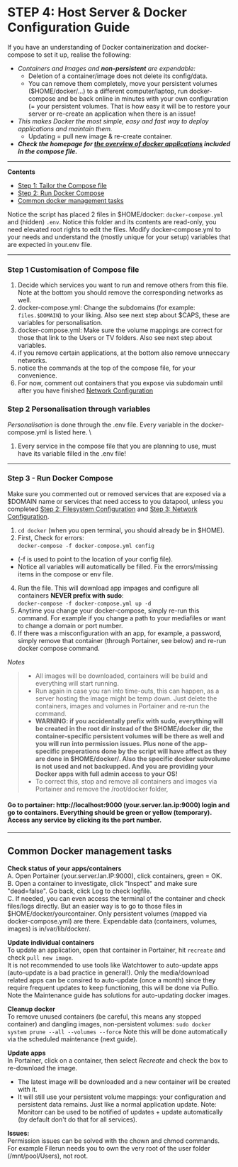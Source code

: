 # STEP 4: Host Server & Docker Configuration Guide

If you have an understanding of Docker containerization and docker-compose to set it up, realise the following:
- _Containers and Images and **non-persistent** are expendable:_
  - Deletion of a container/image does not delete its config/data.
  - You can remove them completely, move your persistent volumes ($HOME/docker/...) to a different computer/laptop, run docker-compose and be back online in minutes with your own configuration (= your persistent volumes. That is how easy it will be to restore your server or re-create an application when there is an issue!
- _This makes Docker the most simple, easy and fast way to deploy applications and maintain them._
  - Updating = pull new image & re-create container. 
- _**Check the homepage for [the overview of docker applications](https://github.com/zilexa/Homeserver/blob/master/README.md#overview-of-applications-and-services) included in the compose file.**_

***

**Contents**
- [Step 1: Tailor the Compose file](https://github.com/zilexa/Homeserver/tree/master/docker#step-2---prepare-verify-and-repeat-your-compose-file-and-repeat)
- [Step 2: Run Docker Compose](https://github.com/zilexa/Homeserver/tree/master/docker#step-3----run-docker-compose)
- [Common docker management tasks](https://github.com/zilexa/Homeserver/blob/master/docker/README.md#common-docker-management-tasks)

Notice the script has placed 2 files in $HOME/docker: `docker-compose.yml` and (hidden) `.env`. 
Notice this folder and its contents are read-only, you need elevated root rights to edit the files. 
Modify docker-compose.yml to your needs and understand the (mostly unique for your setup) variables that are expected in your.env file.   

***

### Step 1 Customisation of Compose file
1. Decide which services you want to run and remove others from this file. Note at the bottom you should remove the corresponding networks as well. 
2. docker-compose.yml: Change the subdomains (for example: `files.$DOMAIN`) to your liking. Also see next step about $CAPS, these are variables for personalisation.
3. docker-compose.yml: Make sure the volume mappings are correct for those that link to the Users or TV folders. Also see next step about variables. 
4. if you remove certain applications, at the bottom also remove unneccary networks.
5. notice the commands at the top of the compose file, for your convenience. 
6. For now, comment out containers that you expose via subdomain until after you have finished [Network Configuration](https://github.com/zilexa/Homeserver/blob/master/network-configuration.md)

### Step 2 Personalisation through variables
_Personalisation_ is done through the .env file. Every variable in the docker-compose.yml is listed here. \
1. Every service in the compose file that you are planning to use, must have its variable filled in the .env file!


***

### Step 3 -  Run Docker Compose
Make sure you commented out or removed services that are exposed via a $DOMAIN name or services that need access to you datapool, unless you completed [Step 2: Filesystem Configuration]() and [Step 3: Network Configuration](https://github.com/zilexa/Homeserver/blob/master/network-configuration.md). 

1. `cd docker` (when you open terminal, you should already be in $HOME).
2. First, Check for errors:  \
```docker-compose -f docker-compose.yml config```
  - (-f is used to point to the location of your config file). 
  - Notice all variables will automatically be filled. Fix the errors/missing items in the compose or env file. 
4. Run the file. This will download app impages and configure all containers **NEVER prefix with sudo**:  \
```docker-compose -f docker-compose.yml up -d```
6. Anytime you change your docker-compose, simply re-run this command. For example if you change a path to your mediafiles or want to change a domain or port number. 
7. If there was a misconfiguration with an app, for example, a password, simply remove that container (through Portainer, see below) and re-run docker compose command. 

_Notes_
> - All images will be downloaded, containers will be build and everything will start running. 
> - Run again in case you ran into time-outs, this can happen, as a server hosting the image might be temp down. Just delete the containers, images and volumes in Portainer and re-run the command. 
> - **WARNING: if you accidentally prefix with sudo, everything will be created in the root dir instead of the $HOME/docker dir, the container-specific persistent volumes will be there as well and you will run into permission issues. Plus none of the app-specific preperations done by the script will have affect as they are done in $HOME/docker/. Also the specific docker subvolume is not used and not backupped. And you are providing your Docker apps with full admin access to your OS!**
> - To correct this, stop and remove all containers and images via Portainer and remove the /root/docker folder, 

#### Go to portainer: http://localhost:9000 (your.server.lan.ip:9000) login and go to containers. Everything should be green or yellow (temporary). Access any service by clicking its the port number.  

***

## Common Docker management tasks
**Check status of your apps/containers** \
A. Open Portainer (your.server.lan.IP:9000), click containers, green = OK.  \
B. Open a container to investigate, click "Inspect" and make sure "dead=false". Go back, click Log to check logfile.  \
C. If needed, you can even access the terminal of the container and check files/logs directly. But an easier way is to go to those files in $HOME/docker/yourcontainer. Only persistent volumes (mapped via docker-compose.yml) are there. Expendable data (containers, volumes, images) is in/var/lib/docker/.  

**Update individual containers**  \
To update an application, open that container in Portainer, hit `recreate` and check `pull new image`.  \
It is not recommended to use tools like Watchtower to auto-update apps (auto-update is a bad practice in general!). Only the media/download related apps can be consired to auto-update (once a month) since they require frequent updates to keep functioning, this will be done via Pullio. Note the Maintenance guide has solutions for auto-updating docker images. 

**Cleanup docker**  \
To remove unused containers (be careful, this means any stopped container) and dangling images, non-persistent volumes: 
 `sudo docker system prune --all --volumes --force`
Note this will be done automatically via the scheduled maintenance (next guide). 
 
**Update apps**  \
In Portainer, click on a container, then select _Recreate_ and check the box to re-download the image. 
- The latest image will be downloaded and a new container will be created with it. 
- It will still use your persistent volume mappings: your configuration and persistent data remains. Just like a normal application update. 
Note: Monitorr can be used to be notified of updates + update automatically (by default don't do that for all services).  

**Issues:**  \
Permission issues can be solved with the chown and chmod commands.
For example Filerun needs you to own the very root of the user folder (/mnt/pool/Users), not root. 
